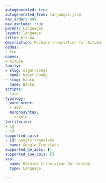 ```yaml
---
autogenerated: true
autogenerated_from: languages.json
nav_order: 999
nav_exclude: true
parent: Languages
layout: language
title: Kituba
description: Machine translation for Kituba
codes:
- ktu
names:
- Kituba
family:
- slug: niger-congo
  name: Niger-Congo
- slug: bantu
  name: Bantu
scripts:
- Latn
typology:
  word_order:
  - SVO
  morphosyntax:
  - creole
territories:
- cg
- cd
supported_apis:
- id: google-translate
  name: Google Translate
supported_qe_apis: []
supported_ape_apis: []
seo:
  name: Machine translation for Kituba
  type: Language

---
```


